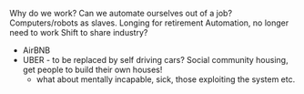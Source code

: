 Why do we work?
Can we automate ourselves out of a job?  Computers/robots as slaves.
Longing for retirement
Automation, no longer need to work
Shift to share industry?
* AirBNB
* UBER - to be replaced by self driving cars?
Social community housing, get people to build their own houses!
  * what about mentally incapable, sick, those exploiting the system etc.
